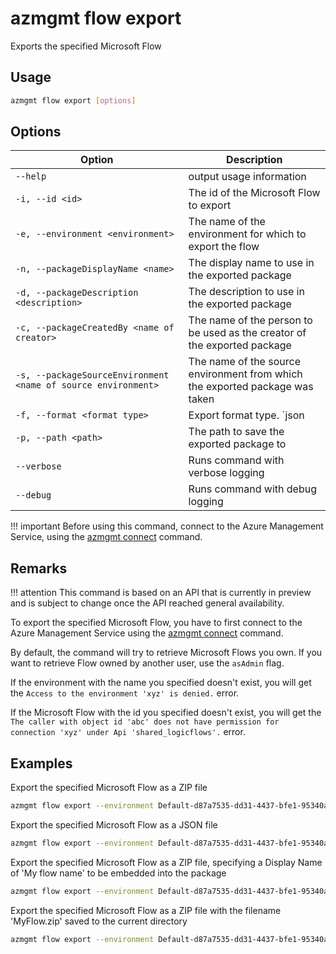 # azmgmt flow export

Exports the specified Microsoft Flow

## Usage

```sh
azmgmt flow export [options]
```

## Options

Option|Description
------|-----------
`--help`|output usage information
`-i, --id <id>`|The id of the Microsoft Flow to export
`-e, --environment <environment>`|The name of the environment for which to export the flow
`-n, --packageDisplayName <name>`|The display name to use in the exported package
`-d, --packageDescription <description>`|The description to use in the exported package
`-c, --packageCreatedBy <name of creator>`|The name of the person to be used as the creator of the exported package
`-s, --packageSourceEnvironment <name of source environment>`|The name of the source environment from which the exported package was taken
`-f, --format <format type>`|Export format type. `json|zip`. Default `zip`
`-p, --path <path>`|The path to save the exported package to
`--verbose`|Runs command with verbose logging
`--debug`|Runs command with debug logging

!!! important
    Before using this command, connect to the Azure Management Service, using the [azmgmt connect](../connect.md) command.

## Remarks

!!! attention
    This command is based on an API that is currently in preview and is subject to change once the API reached general availability.

To export the specified Microsoft Flow, you have to first connect to the Azure Management Service using the [azmgmt connect](../connect.md) command.

By default, the command will try to retrieve Microsoft Flows you own. If you want to retrieve Flow owned by another user, use the `asAdmin` flag.

If the environment with the name you specified doesn't exist, you will get the `Access to the environment 'xyz' is denied.` error.

If the Microsoft Flow with the id you specified doesn't exist, you will get the `The caller with object id 'abc' does not have permission for connection 'xyz' under Api 'shared_logicflows'.` error.

## Examples

Export the specified Microsoft Flow as a ZIP file

```sh
azmgmt flow export --environment Default-d87a7535-dd31-4437-bfe1-95340acd55c5 --id 3989cb59-ce1a-4a5c-bb78-257c5c39381d
```

Export the specified Microsoft Flow as a JSON file

```sh
azmgmt flow export --environment Default-d87a7535-dd31-4437-bfe1-95340acd55c5 --id 3989cb59-ce1a-4a5c-bb78-257c5c39381d --format json
```

Export the specified Microsoft Flow as a ZIP file, specifying a Display Name of 'My flow name' to be embedded into the package

```sh
azmgmt flow export --environment Default-d87a7535-dd31-4437-bfe1-95340acd55c5 --id 3989cb59-ce1a-4a5c-bb78-257c5c39381d --packageDisplayName 'My flow name'
```

Export the specified Microsoft Flow as a ZIP file with the filename 'MyFlow.zip' saved to the current directory

```sh
azmgmt flow export --environment Default-d87a7535-dd31-4437-bfe1-95340acd55c5 --id 3989cb59-ce1a-4a5c-bb78-257c5c39381d --path './MyFlow.zip'
```
